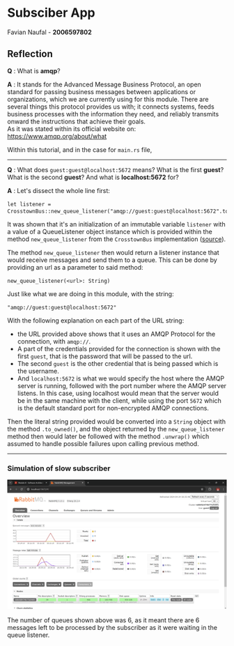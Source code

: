 # Subsciber App
Favian Naufal - **2006597802**


## Reflection
**Q** : What is **amqp**?

**A** : It stands for the Advanced Message Business Protocol, an open standard for passing business messages between applications or organizations, which we are currently using for this module. There are several things this protocol provides us with; it connects systems, feeds business processes with the information they need, and reliably transmits onward the instructions that achieve their goals. <br>
As it was stated within its official website on: https://www.amqp.org/about/what

Within this tutorial, and in the case for `main.rs` file, 

---
**Q** : What does `guest:guest@localhost:5672` means? What is the first **guest**? What is the second **guest**? And what is **localhost:5672** for?

**A** : Let's dissect the whole line first:
```
let listener = CrosstownBus::new_queue_listener("amqp://guest:guest@localhost:5672".to_owned()).unwrap();
```
It was shown that it's an initialization of an immutable variable `listener` with a value of a QueueListener object instance which is provided within the method `new_queue_listener` from the `CrosstownBus` implementation ([source](https://docs.rs/crosstown_bus/0.5.3/crosstown_bus/struct.CrosstownBus.html#method.new_queue_listener)). 

The method `new_queue_listener` then would return a listener instance that would receive messages and send them to a queue. This can be done by providing an url as a parameter to said method:
```
new_queue_listener(<url>: String)
```
Just like what we are doing in this module, with the string:
```
"amqp://guest:guest@localhost:5672"
```
With the following explanation on each part of the URL string:
- the URL provided above shows that it uses an AMQP Protocol for the connection, with `amqp://`.
- A part of the credentials provided for the connection is shown with the first `guest`, that is the password that will be passed to the url.
- The second `guest` is the other credential that is being passed which is the username.
- And `localhost:5672` is what we would specify the host where the AMQP server is running, followed with the port number where the AMQP server listens. In this case, using localhost would mean that the server would be in the same machine with the client, while using the port `5672` which is the default standard port for non-encrypted AMQP connections.

Then the literal string provided would be converted into a `String` object with the method `.to_owned()`, and the object returned by the `new_queue_listener` method then would later be followed with the method `.unwrap()` which assumed to handle possible failures upon calling previous method. 

---
### Simulation of slow subscriber
![Simulation of slow subscriber](image.png)

The number of queues shown above was 6, as it meant there are 6 messages left to be processed by the subscriber as it were waiting in the queue listener.